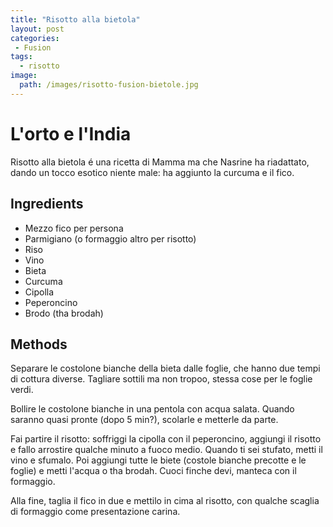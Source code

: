 ```yaml
---
title: "Risotto alla bietola"
layout: post
categories:
 - Fusion
tags:
  - risotto
image:
  path: /images/risotto-fusion-bietole.jpg
---
```


# L'orto e l'India

Risotto alla bietola é una ricetta di Mamma ma che Nasrine ha riadattato, dando un tocco esotico niente male: ha aggiunto la curcuma e il fico.

## Ingredients

- Mezzo fico per persona
- Parmigiano (o formaggio altro per risotto)
- Riso
- Vino
- Bieta
- Curcuma
- Cipolla
- Peperoncino
- Brodo (tha brodah)

## Methods

Separare le costolone bianche della bieta dalle foglie, che hanno due tempi di cottura diverse. Tagliare sottili ma non tropoo, stessa cose per le foglie verdi.

Bollire le costolone bianche in una pentola con acqua salata. Quando saranno quasi pronte (dopo 5 min?), scolarle e metterle da parte. 

Fai partire il risotto: soffriggi la cipolla con il peperoncino, aggiungi il risotto e fallo arrostire qualche minuto a fuoco medio. Quando ti sei stufato, metti il vino e sfumalo. Poi aggiungi tutte le biete (costole bianche precotte e le foglie) e metti l'acqua o tha brodah. Cuoci finche devi, manteca con il formaggio.

Alla fine, taglia il fico in due e mettilo in cima al risotto, con qualche scaglia di formaggio come presentazione carina.
